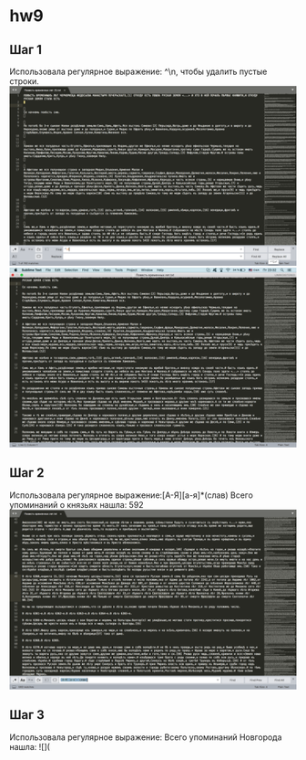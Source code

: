 # hw9
## Шаг 1
Использовала регулярное выражение: ^\n, чтобы удалить пустые строки.
![](https://github.com/maryezhova/hw9/blob/master/screenshot1.png)
![](https://github.com/maryezhova/hw9/blob/master/screenshot2.png)
## Шаг 2
Использовала регулярное выражение:[А-Я][а-я]*(слав)
Всего упоминаний о князьях нашла: 592
![](https://github.com/maryezhova/hw9/blob/master/screenshot3.png)
## Шаг 3
Использовала регулярное выражение:
Всего упоминаний Новгорода нашла:
![](
